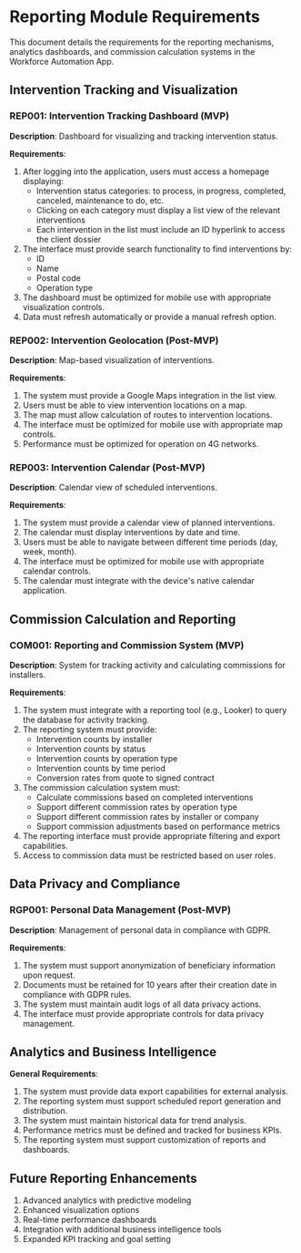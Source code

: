 # Reporting Module Requirements

This document details the requirements for the reporting mechanisms, analytics dashboards, and commission calculation systems in the Workforce Automation App.

## Intervention Tracking and Visualization

### REP001: Intervention Tracking Dashboard (MVP)

**Description**: Dashboard for visualizing and tracking intervention status.

**Requirements**:
1. After logging into the application, users must access a homepage displaying:
   - Intervention status categories: to process, in progress, completed, canceled, maintenance to do, etc.
   - Clicking on each category must display a list view of the relevant interventions
   - Each intervention in the list must include an ID hyperlink to access the client dossier
2. The interface must provide search functionality to find interventions by:
   - ID
   - Name
   - Postal code
   - Operation type
3. The dashboard must be optimized for mobile use with appropriate visualization controls.
4. Data must refresh automatically or provide a manual refresh option.

### REP002: Intervention Geolocation (Post-MVP)

**Description**: Map-based visualization of interventions.

**Requirements**:
1. The system must provide a Google Maps integration in the list view.
2. Users must be able to view intervention locations on a map.
3. The map must allow calculation of routes to intervention locations.
4. The interface must be optimized for mobile use with appropriate map controls.
5. Performance must be optimized for operation on 4G networks.

### REP003: Intervention Calendar (Post-MVP)

**Description**: Calendar view of scheduled interventions.

**Requirements**:
1. The system must provide a calendar view of planned interventions.
2. The calendar must display interventions by date and time.
3. Users must be able to navigate between different time periods (day, week, month).
4. The interface must be optimized for mobile use with appropriate calendar controls.
5. The calendar must integrate with the device's native calendar application.

## Commission Calculation and Reporting

### COM001: Reporting and Commission System (MVP)

**Description**: System for tracking activity and calculating commissions for installers.

**Requirements**:
1. The system must integrate with a reporting tool (e.g., Looker) to query the database for activity tracking.
2. The reporting system must provide:
   - Intervention counts by installer
   - Intervention counts by status
   - Intervention counts by operation type
   - Intervention counts by time period
   - Conversion rates from quote to signed contract
3. The commission calculation system must:
   - Calculate commissions based on completed interventions
   - Support different commission rates by operation type
   - Support different commission rates by installer or company
   - Support commission adjustments based on performance metrics
4. The reporting interface must provide appropriate filtering and export capabilities.
5. Access to commission data must be restricted based on user roles.

## Data Privacy and Compliance

### RGP001: Personal Data Management (Post-MVP)

**Description**: Management of personal data in compliance with GDPR.

**Requirements**:
1. The system must support anonymization of beneficiary information upon request.
2. Documents must be retained for 10 years after their creation date in compliance with GDPR rules.
3. The system must maintain audit logs of all data privacy actions.
4. The interface must provide appropriate controls for data privacy management.

## Analytics and Business Intelligence

**General Requirements**:
1. The system must provide data export capabilities for external analysis.
2. The reporting system must support scheduled report generation and distribution.
3. The system must maintain historical data for trend analysis.
4. Performance metrics must be defined and tracked for business KPIs.
5. The reporting system must support customization of reports and dashboards.

## Future Reporting Enhancements

1. Advanced analytics with predictive modeling
2. Enhanced visualization options
3. Real-time performance dashboards
4. Integration with additional business intelligence tools
5. Expanded KPI tracking and goal setting
